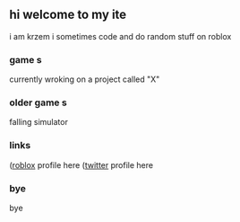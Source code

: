## hi welcome to my ite

i am krzem
i sometimes code and do random stuff on roblox

### game s

currently wroking on a project called "X"

### older game s

falling simulator

### links
([roblox](https://https://web.roblox.com/users/192298777/profile) profile here
([twitter](https://twitter.com/officialrblxnub) profile here

### bye
bye
